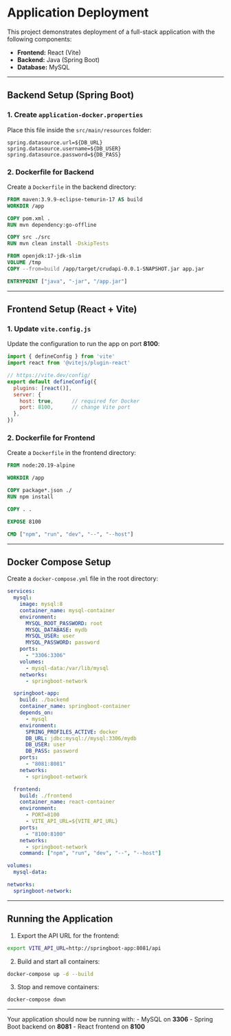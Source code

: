 # Application Deployment

This project demonstrates deployment of a full-stack application with
the following components:

-   **Frontend:** React (Vite)
-   **Backend:** Java (Spring Boot)
-   **Database:** MySQL

------------------------------------------------------------------------

## Backend Setup (Spring Boot)

### 1. Create `application-docker.properties`

Place this file inside the `src/main/resources` folder:

``` properties
spring.datasource.url=${DB_URL}
spring.datasource.username=${DB_USER}
spring.datasource.password=${DB_PASS}
```

### 2. Dockerfile for Backend

Create a `Dockerfile` in the backend directory:

``` dockerfile
FROM maven:3.9.9-eclipse-temurin-17 AS build
WORKDIR /app

COPY pom.xml .
RUN mvn dependency:go-offline

COPY src ./src
RUN mvn clean install -DskipTests

FROM openjdk:17-jdk-slim
VOLUME /tmp
COPY --from=build /app/target/crudapi-0.0.1-SNAPSHOT.jar app.jar

ENTRYPOINT ["java", "-jar", "/app.jar"]
```

------------------------------------------------------------------------

## Frontend Setup (React + Vite)

### 1. Update `vite.config.js`

Update the configuration to run the app on port **8100**:

``` javascript
import { defineConfig } from 'vite'
import react from '@vitejs/plugin-react'

// https://vite.dev/config/
export default defineConfig({
  plugins: [react()],
  server: {
    host: true,      // required for Docker
    port: 8100,      // change Vite port
  },
})
```

### 2. Dockerfile for Frontend

Create a `Dockerfile` in the frontend directory:

``` dockerfile
FROM node:20.19-alpine

WORKDIR /app

COPY package*.json ./
RUN npm install

COPY . .

EXPOSE 8100

CMD ["npm", "run", "dev", "--", "--host"]
```

------------------------------------------------------------------------

## Docker Compose Setup

Create a `docker-compose.yml` file in the root directory:

``` yaml
services:
  mysql:
    image: mysql:8
    container_name: mysql-container
    environment:
      MYSQL_ROOT_PASSWORD: root
      MYSQL_DATABASE: mydb
      MYSQL_USER: user
      MYSQL_PASSWORD: password
    ports:
      - "3306:3306"
    volumes:
      - mysql-data:/var/lib/mysql
    networks:
      - springboot-network

  springboot-app:
    build: ./backend
    container_name: springboot-container
    depends_on:
      - mysql
    environment:
      SPRING_PROFILES_ACTIVE: docker
      DB_URL: jdbc:mysql://mysql:3306/mydb
      DB_USER: user
      DB_PASS: password
    ports:
      - "8081:8081"
    networks:
      - springboot-network

  frontend:
    build: ./frontend
    container_name: react-container
    environment:
      - PORT=8100
      - VITE_API_URL=${VITE_API_URL}
    ports:
      - "8100:8100"
    networks:
      - springboot-network
    command: ["npm", "run", "dev", "--", "--host"]

volumes:
  mysql-data:

networks:
  springboot-network:
```

------------------------------------------------------------------------

## Running the Application

1.  Export the API URL for the frontend:

``` bash
export VITE_API_URL=http://springboot-app:8081/api
```

2.  Build and start all containers:

``` bash
docker-compose up -d --build
```

3.  Stop and remove containers:

``` bash
docker-compose down
```

------------------------------------------------------------------------

Your application should now be running with: - MySQL on **3306** -
Spring Boot backend on **8081** - React frontend on **8100**
